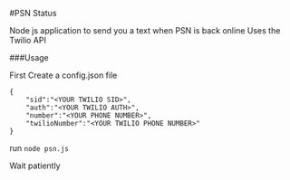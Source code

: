 #PSN Status

Node js application to send you a text when PSN is back online
Uses the Twilio API

###Usage

First Create a config.json file
```
{
	"sid":"<YOUR TWILIO SID>",
	"auth":"<YOUR TWILIO AUTH>",
	"number":"<YOUR PHONE NUMBER>",
	"twilioNumber":"<YOUR TWILIO PHONE NUMBER>"
}
```

run ```node psn.js```

Wait patiently 